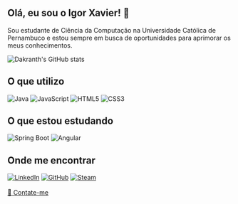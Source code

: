 


## Olá, eu sou o Igor Xavier! 👋

<div style="display: inline_block">

Sou estudante de Ciência da Computação na Universidade Católica de Pernambuco e estou sempre em busca de oportunidades para aprimorar os meus conhecimentos.

</div>


![Dakranth's GitHub stats](https://github-readme-stats.vercel.app/api?username=Dakranth&show_icons=true&theme=dracula)

## O que utilizo

<div style="display: inline_block">

![Java](https://img.shields.io/badge/Java-ED8B00?style=for-the-badge&logo=java&logoColor=white)
![JavaScript](https://img.shields.io/badge/JavaScript-F7DF1E?style=for-the-badge&logo=javascript&logoColor=black)
![HTML5](https://img.shields.io/badge/html5-%23E34F26.svg?style=for-the-badge&logo=html5&logoColor=white)
![CSS3](https://img.shields.io/badge/css3-%231572B6.svg?style=for-the-badge&logo=css3&logoColor=white)

</div>

## O que estou estudando

<div style="display: inline_block">

![Spring Boot](https://img.shields.io/badge/Spring_Boot-F2F4F9?style=for-the-badge&logo=spring-boot)
![Angular](https://img.shields.io/badge/Angular-DD0031?style=for-the-badge&logo=angular&logoColor=white)

</div>

## Onde me encontrar

<div style="display: inline_block">

[![LinkedIn](https://img.shields.io/badge/linkedin-%230077B5.svg?style=for-the-badge&logo=linkedin&logoColor=white)](https://www.linkedin.com/in/zennion/)
[![GitHub](https://img.shields.io/badge/github-%23121011.svg?style=for-the-badge&logo=github&logoColor=white)](https://github.com/Dakranth)
[![Steam](https://img.shields.io/badge/Steam-000000?style=for-the-badge&logo=steam&logoColor=white)](https://steamcommunity.com/id/zennion/)
</br></br><a href="mailto:igor_felipe1997@hotmail.com">📧 Contate-me</a>

</div>


